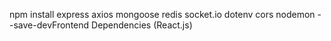 npm install express axios mongoose redis socket.io dotenv cors nodemon --save-devFrontend Dependencies (React.js)